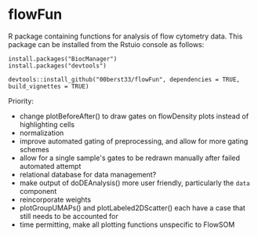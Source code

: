 # flowFun
R package containing functions for analysis of flow cytometry data. This package can be installed from the Rstuio console as follows: 
```{r, eval = FALSE}
install.packages("BiocManager")
install.packages("devtools")

devtools::install_github("00berst33/flowFun", dependencies = TRUE, build_vignettes = TRUE)
```

Priority:
- change plotBeforeAfter() to draw gates on flowDensity plots instead of 
highlighting cells
- normalization
- improve automated gating of preprocessing, and allow for more gating schemes
- allow for a single sample's gates to be redrawn manually after failed automated attempt
- relational database for data management?
- make output of doDEAnalysis() more user friendly, particularly the `data` component
- reincorporate weights
- plotGroupUMAPs() and plotLabeled2DScatter() each have a case that still needs
  to be accounted for
- time permitting, make all plotting functions unspecific to FlowSOM
